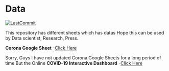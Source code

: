# Data

[![LastCommit](https://img.shields.io/github/last-commit/balaji303/Data.svg?style=social)](https://github.com/balaji303/Data/commits/master)


This repository has different sheets which has datas
Hope this can be used by Data scientist, Research, Press.


**Corona Google Sheet**
-[Click Here](https://docs.google.com/spreadsheets/d/1EY4eLyltJgHWvQzsK3T-zw0ij8h2cyOlk3mXP2DhHKI/edit#gid=0)

Sorry, Guys I have not  updated Corona Google Sheets for a long period of time
But the Online
**COVID-19 Interactive Dashboard**
-[Click Here](https://bit.ly/2WsYUkN)
